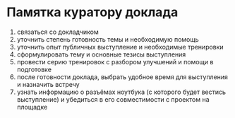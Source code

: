# Памятка куратору доклада

1. связаться со докладчиком
1. уточнить степень готовность темы и необходимую помощь
1. уточнить опыт публичных выступление и необходимые тренировки
1. сформулировать тему и основные тезисы выступления
1. провести серию тренировок с разбором улучшений и помощи в подготовке
1. после готовности доклада, выбрать удобное время для выступления и назначить встречу
1. узнать информацию о разъёмах ноутбука (с которого будет вестись выступление) и убедиться в его совместимости с проектом на площадке